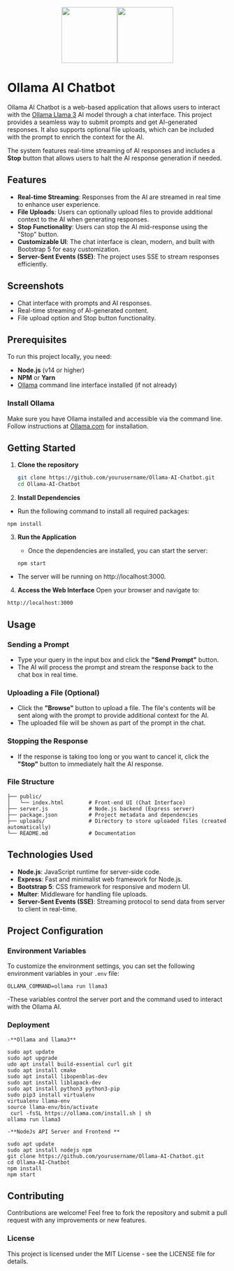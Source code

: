 <p align="center"><a href="https://huggingface.co/meta-llama" target="_blank"><img height="128" src="https://huggingface.co/front/assets/huggingface_logo-noborder.svg"></a><a href="https://ollama.com/download" target="_blank"><img height="128" src="https://ollama.com/public/ollama.png"></a></p>

# Ollama AI Chatbot

Ollama AI Chatbot is a web-based application that allows users to interact with the [Ollama Llama 3](https://ollama.com) AI model through a chat interface. This project provides a seamless way to submit prompts and get AI-generated responses. It also supports optional file uploads, which can be included with the prompt to enrich the context for the AI.

The system features real-time streaming of AI responses and includes a **Stop** button that allows users to halt the AI response generation if needed.

## Features

- **Real-time Streaming**: Responses from the AI are streamed in real time to enhance user experience.
- **File Uploads**: Users can optionally upload files to provide additional context to the AI when generating responses.
- **Stop Functionality**: Users can stop the AI mid-response using the "Stop" button.
- **Customizable UI**: The chat interface is clean, modern, and built with Bootstrap 5 for easy customization.
- **Server-Sent Events (SSE)**: The project uses SSE to stream responses efficiently.

## Screenshots

- Chat interface with prompts and AI responses.
- Real-time streaming of AI-generated content.
- File upload option and Stop button functionality.

## Prerequisites

To run this project locally, you need:

- **Node.js** (v14 or higher)
- **NPM** or **Yarn**
- [Ollama](https://ollama.com) command line interface installed (if not already)

### Install Ollama

Make sure you have Ollama installed and accessible via the command line. Follow instructions at [Ollama.com](https://ollama.com/download) for installation.

## Getting Started

1. **Clone the repository**

   ```bash
   git clone https://github.com/yourusername/Ollama-AI-Chatbot.git
   cd Ollama-AI-Chatbot
   ```

2. **Install Dependencies**

- Run the following command to install all required packages:

`npm install`

3. **Run the Application**

   - Once the dependencies are installed, you can start the server:

   `npm start `

- The server will be running on http://localhost:3000.

4. **Access the Web Interface**
   Open your browser and navigate to:

`http://localhost:3000`

## Usage

### Sending a Prompt

- Type your query in the input box and click the **"Send Prompt"** button.
- The AI will process the prompt and stream the response back to the chat box in real time.

### Uploading a File (Optional)

- Click the **"Browse"** button to upload a file. The file's contents will be sent along with the prompt to provide additional context for the AI.
- The uploaded file will be shown as part of the prompt in the chat.

### Stopping the Response

- If the response is taking too long or you want to cancel it, click the **"Stop"** button to immediately halt the AI response.

### File Structure

```
├── public/
│   └── index.html        # Front-end UI (Chat Interface)
├── server.js             # Node.js backend (Express server)
├── package.json          # Project metadata and dependencies
├── uploads/              # Directory to store uploaded files (created automatically)
└── README.md             # Documentation
```

## Technologies Used

- **Node.js**: JavaScript runtime for server-side code.
- **Express**: Fast and minimalist web framework for Node.js.
- **Bootstrap 5**: CSS framework for responsive and modern UI.
- **Multer**: Middleware for handling file uploads.
- **Server-Sent Events (SSE)**: Streaming protocol to send data from server to client in real-time.

## Project Configuration

### Environment Variables

To customize the environment settings, you can set the following environment variables in your `.env` file:

```PORT=3000
OLLAMA_COMMAND=ollama run llama3
```

-These variables control the server port and the command used to interact with the Ollama AI.

### Deployment

    -**Ollama and llama3**

```
sudo apt update
sudo apt upgrade
udo apt install build-essential curl git
sudo apt install cmake
sudo apt install libopenblas-dev
sudo apt install liblapack-dev
sudo apt install python3 python3-pip
sudo pip3 install virtualenv
virtualenv llama-env
source llama-env/bin/activate
 curl -fsSL https://ollama.com/install.sh | sh
ollama run llama3
```

    -**NodeJs API Server and Frontend **

```
sudo apt update
sudo apt install nodejs npm
git clone https://github.com/yourusername/Ollama-AI-Chatbot.git
cd Ollama-AI-Chatbot
npm install
npm start
```

## Contributing

Contributions are welcome! Feel free to fork the repository and submit a pull request with any improvements or new features.

### License

This project is licensed under the MIT License - see the LICENSE file for details.
